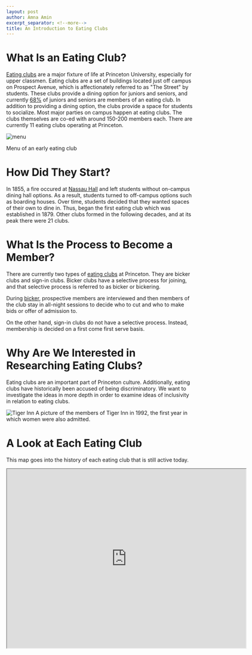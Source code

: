 ```yaml
---
layout: post
author: Amna Amin
excerpt_separator: <!--more-->
title: An Introduction to Eating Clubs 
---
```


# What Is an Eating Club? 

[Eating clubs](https://blogs.princeton.edu/mudd/2015/04/eating-clubs-and-the-street/) are a major fixture of life at Princeton University, especially for upper classmen. 
Eating clubs are a set of buildings located just off campus on Prospect Avenue, which is affectionately referred to as "The Street" by students. 
These clubs provide a dining option for juniors and seniors, and currently [68%](https://princetoneatingclubs.org/whats-an-eating-club/) of juniors and seniors are members of an eating club. 
In addition to providing a dining option, the clubs provide a space for students to socialize. Most major parties on campus happen at eating clubs. The clubs themselves are co-ed with around 150-200 members each. 
There are currently 11 eating clubs operating at Princeton. 


![menu](https://i1.wp.com/blogs.princeton.edu/mudd/wp-content/uploads/sites/41/2015/04/Inaugural_dinner_menu_University_Club_Feb_25_1892_AC019_Box13_F11.jpg?resize=646%2C1024&ssl=1)

Menu of an early eating club


 <!--more--> 

# How Did They Start? 

In 1855, a fire occured at [Nassau Hall](https://blogs.princeton.edu/mudd/2015/04/eating-clubs-and-the-street/) and left students without on-campus dining hall options. As a result, students turned to off-campus options such as boarding houses. 
Over time, students decided that they wanted spaces of their own to dine in. Thus, began the first eating club which was established in 1879. Other clubs formed in the following decades, and at its peak there were 21 clubs. 


# What Is the Process to Become a Member? 

There are currently two types of [eating clubs](https://princetoneatingclubs.org/whats-an-eating-club/) at Princeton. They are bicker clubs and sign-in clubs. Bicker clubs have a selective process for joining, and that selective process is referred to as bicker or bickering.

During [bicker](https://www.nytimes.com/1978/03/12/archives/new-jersey-weekly-princeton-bickering-over-bicker.html), prospective members are interviewed and then members of the club stay in all-night sessions to decide who to cut and who to make bids or offer of admission to.

On the other hand, sign-in clubs do not have a selective process. Instead, membership is decided on a first come first serve basis. 


# Why Are We Interested in Researching Eating Clubs? 

Eating clubs are an important part of Princeton culture. Additionally, eating clubs have historically been accused of being discriminatory. We want to investigate the ideas in more depth in order to examine ideas of inclusivity in relation to eating clubs.

![Tiger Inn](https://i2.wp.com/blogs.princeton.edu/mudd/wp-content/uploads/sites/41/2015/01/Tiger_Inn_1992_Bric.jpg?resize=1024%2C570&ssl=1) 
A picture of the members of Tiger Inn in 1992, the first year in which women were also admitted. 

# A Look at Each Eating Club 

This map goes into the history of each eating club that is still active today. 

<iframe src="https://www.google.com/maps/d/embed?mid=1q2rErRt5oCCWXt_gw1AO6R4lonRzvphU" width="640" height="480"></iframe> 

